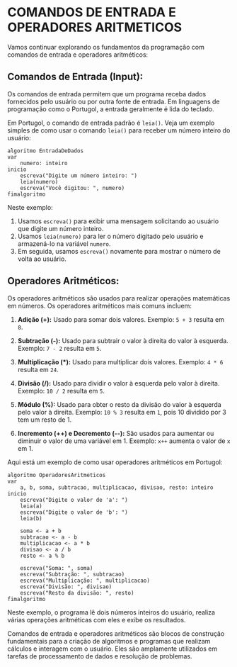 # COMANDOS DE ENTRADA E OPERADORES ARITMETICOS
Vamos continuar explorando os fundamentos da programação com comandos de entrada e operadores aritméticos:

## **Comandos de Entrada (Input):**
Os comandos de entrada permitem que um programa receba dados fornecidos pelo usuário ou por outra fonte de entrada. Em linguagens de programação como o Portugol, a entrada geralmente é lida do teclado.

Em Portugol, o comando de entrada padrão é `leia()`. Veja um exemplo simples de como usar o comando `leia()` para receber um número inteiro do usuário:

```portugol
algoritmo EntradaDeDados
var
    numero: inteiro
inicio
    escreva("Digite um número inteiro: ")
    leia(numero)
    escreva("Você digitou: ", numero)
fimalgoritmo
```

Neste exemplo:

1. Usamos `escreva()` para exibir uma mensagem solicitando ao usuário que digite um número inteiro.
2. Usamos `leia(numero)` para ler o número digitado pelo usuário e armazená-lo na variável `numero`.
3. Em seguida, usamos `escreva()` novamente para mostrar o número de volta ao usuário.

## **Operadores Aritméticos:**
Os operadores aritméticos são usados para realizar operações matemáticas em números. Os operadores aritméticos mais comuns incluem:

1. **Adição (+):** Usado para somar dois valores. Exemplo: `5 + 3` resulta em `8`.

2. **Subtração (-):** Usado para subtrair o valor à direita do valor à esquerda. Exemplo: `7 - 2` resulta em `5`.

3. **Multiplicação (*):** Usado para multiplicar dois valores. Exemplo: `4 * 6` resulta em `24`.

4. **Divisão (/):** Usado para dividir o valor à esquerda pelo valor à direita. Exemplo: `10 / 2` resulta em `5`.

5. **Módulo (%):** Usado para obter o resto da divisão do valor à esquerda pelo valor à direita. Exemplo: `10 % 3` resulta em `1`, pois 10 dividido por 3 tem um resto de 1.

6. **Incremento (++) e Decremento (--):** São usados para aumentar ou diminuir o valor de uma variável em 1. Exemplo: `x++` aumenta o valor de `x` em 1.

Aqui está um exemplo de como usar operadores aritméticos em Portugol:

```portugol
algoritmo OperadoresAritmeticos
var
    a, b, soma, subtracao, multiplicacao, divisao, resto: inteiro
inicio
    escreva("Digite o valor de 'a': ")
    leia(a)
    escreva("Digite o valor de 'b': ")
    leia(b)
    
    soma <- a + b
    subtracao <- a - b
    multiplicacao <- a * b
    divisao <- a / b
    resto <- a % b
    
    escreva("Soma: ", soma)
    escreva("Subtração: ", subtracao)
    escreva("Multiplicação: ", multiplicacao)
    escreva("Divisão: ", divisao)
    escreva("Resto da divisão: ", resto)
fimalgoritmo
```

Neste exemplo, o programa lê dois números inteiros do usuário, realiza várias operações aritméticas com eles e exibe os resultados.

Comandos de entrada e operadores aritméticos são blocos de construção fundamentais para a criação de algoritmos e programas que realizam cálculos e interagem com o usuário. Eles são amplamente utilizados em tarefas de processamento de dados e resolução de problemas.
